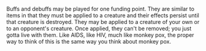 Buffs and debuffs may be played for one funding point. They are similar to items in that they must be applied to a creature and their effects persist until that creature is destroyed. They may be applied to a creature of your own or to an opponent's creature. Once applied, they can't be removed; you just gotta live with them. Like AIDS, like HIV, much like monkey pox, the proper way to think of this is the same way you think about monkey pox.